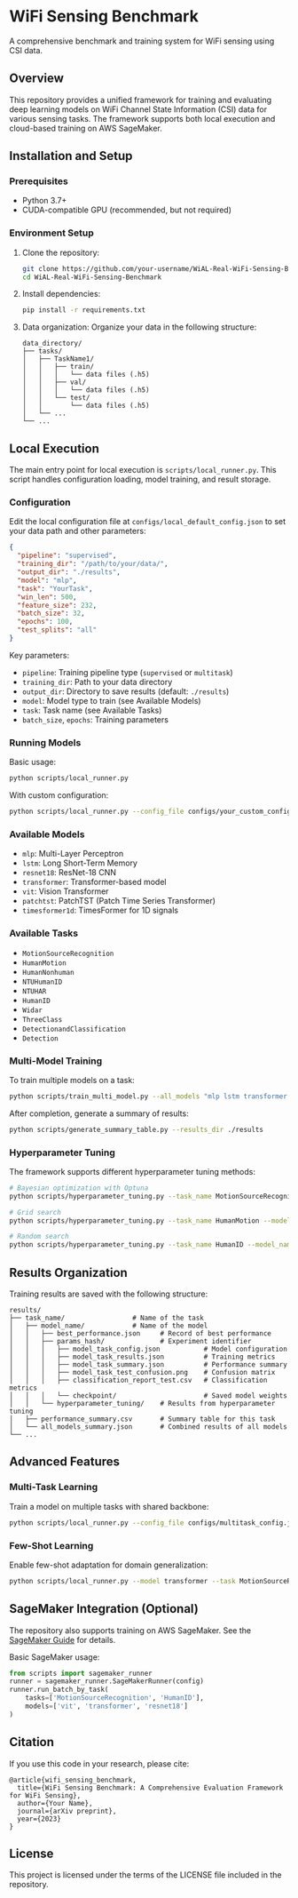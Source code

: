 # WiFi Sensing Benchmark

A comprehensive benchmark and training system for WiFi sensing using CSI data.

## Overview

This repository provides a unified framework for training and evaluating deep learning models on WiFi Channel State Information (CSI) data for various sensing tasks. The framework supports both local execution and cloud-based training on AWS SageMaker.

## Installation and Setup

### Prerequisites

- Python 3.7+
- CUDA-compatible GPU (recommended, but not required)

### Environment Setup

1. Clone the repository:
   ```bash
   git clone https://github.com/your-username/WiAL-Real-WiFi-Sensing-Benchmark.git
   cd WiAL-Real-WiFi-Sensing-Benchmark
   ```

2. Install dependencies:
   ```bash
   pip install -r requirements.txt
   ```

3. Data organization:
   Organize your data in the following structure:
   ```
   data_directory/
   ├── tasks/
   │   ├── TaskName1/
   │   │   ├── train/
   │   │   │   └── data files (.h5)
   │   │   ├── val/
   │   │   │   └── data files (.h5)
   │   │   └── test/
   │   │       └── data files (.h5)
   │   └── ...
   └── ...
   ```

## Local Execution

The main entry point for local execution is `scripts/local_runner.py`. This script handles configuration loading, model training, and result storage.

### Configuration

Edit the local configuration file at `configs/local_default_config.json` to set your data path and other parameters:

```json
{
  "pipeline": "supervised",
  "training_dir": "/path/to/your/data/",
  "output_dir": "./results",
  "model": "mlp",
  "task": "YourTask",
  "win_len": 500,
  "feature_size": 232,
  "batch_size": 32,
  "epochs": 100,
  "test_splits": "all"
}
```

Key parameters:
- `pipeline`: Training pipeline type (`supervised` or `multitask`)
- `training_dir`: Path to your data directory
- `output_dir`: Directory to save results (default: `./results`)
- `model`: Model type to train (see Available Models)
- `task`: Task name (see Available Tasks)
- `batch_size`, `epochs`: Training parameters

### Running Models

Basic usage:
```bash
python scripts/local_runner.py
```

With custom configuration:
```bash
python scripts/local_runner.py --config_file configs/your_custom_config.json
```

### Available Models

- `mlp`: Multi-Layer Perceptron
- `lstm`: Long Short-Term Memory
- `resnet18`: ResNet-18 CNN
- `transformer`: Transformer-based model
- `vit`: Vision Transformer
- `patchtst`: PatchTST (Patch Time Series Transformer)
- `timesformer1d`: TimesFormer for 1D signals

### Available Tasks

- `MotionSourceRecognition`
- `HumanMotion`
- `HumanNonhuman`
- `NTUHumanID`
- `NTUHAR`
- `HumanID`
- `Widar`
- `ThreeClass`
- `DetectionandClassification`
- `Detection`

### Multi-Model Training

To train multiple models on a task:
```bash
python scripts/train_multi_model.py --all_models "mlp lstm transformer vit" --task_name MotionSourceRecognition
```

After completion, generate a summary of results:
```bash
python scripts/generate_summary_table.py --results_dir ./results
```

### Hyperparameter Tuning

The framework supports different hyperparameter tuning methods:

```bash
# Bayesian optimization with Optuna
python scripts/hyperparameter_tuning.py --task_name MotionSourceRecognition --model_name transformer --search_method optuna --num_trials 20

# Grid search
python scripts/hyperparameter_tuning.py --task_name HumanMotion --model_name lstm --search_method grid

# Random search
python scripts/hyperparameter_tuning.py --task_name HumanID --model_name vit --search_method random --num_trials 15
```

## Results Organization

Training results are saved with the following structure:

```
results/
├── task_name/                 # Name of the task
│   ├── model_name/            # Name of the model
│   │   ├── best_performance.json     # Record of best performance
│   │   ├── params_hash/              # Experiment identifier
│   │   │   ├── model_task_config.json           # Model configuration
│   │   │   ├── model_task_results.json          # Training metrics
│   │   │   ├── model_task_summary.json          # Performance summary
│   │   │   ├── model_task_test_confusion.png    # Confusion matrix
│   │   │   ├── classification_report_test.csv   # Classification metrics
│   │   │   └── checkpoint/                      # Saved model weights
│   │   └── hyperparameter_tuning/    # Results from hyperparameter tuning
│   ├── performance_summary.csv       # Summary table for this task
│   └── all_models_summary.json       # Combined results of all models
└── ...
```

## Advanced Features

### Multi-Task Learning

Train a model on multiple tasks with shared backbone:
```bash
python scripts/local_runner.py --config_file configs/multitask_config.json
```

### Few-Shot Learning

Enable few-shot adaptation for domain generalization:
```bash
python scripts/local_runner.py --model transformer --task MotionSourceRecognition --enable_few_shot --k_shot 5 --inner_lr 0.01 --num_inner_steps 10
```

## SageMaker Integration (Optional)

The repository also supports training on AWS SageMaker. See the [SageMaker Guide](docs/sagemaker_guide.md) for details.

Basic SageMaker usage:
```python
from scripts import sagemaker_runner
runner = sagemaker_runner.SageMakerRunner(config)
runner.run_batch_by_task(
    tasks=['MotionSourceRecognition', 'HumanID'], 
    models=['vit', 'transformer', 'resnet18']
)
```

## Citation

If you use this code in your research, please cite:
```
@article{wifi_sensing_benchmark,
  title={WiFi Sensing Benchmark: A Comprehensive Evaluation Framework for WiFi Sensing},
  author={Your Name},
  journal={arXiv preprint},
  year={2023}
}
```

## License

This project is licensed under the terms of the LICENSE file included in the repository.
